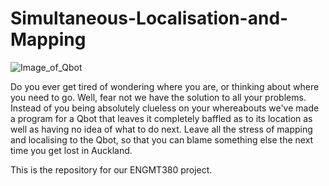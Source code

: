 # Simultaneous-Localisation-and-Mapping

![Image_of_Qbot](https://raw.github.com/dnlbsmn/Simultaneous-Locatisation-and-Mapping/images/QBot.jpg?raw=true)

Do you ever get tired of wondering where you are, or thinking about where you need to go. Well, fear not we have the solution to all your problems. Instead of you being absolutely clueless on your whereabouts we've made a program for a Qbot that leaves it completely baffled as to its location as well as having no idea of what to do next. Leave all the stress of mapping and localising to the Qbot, so that you can blame something else the next time you get lost in Auckland.

This is the repository for our ENGMT380 project.
